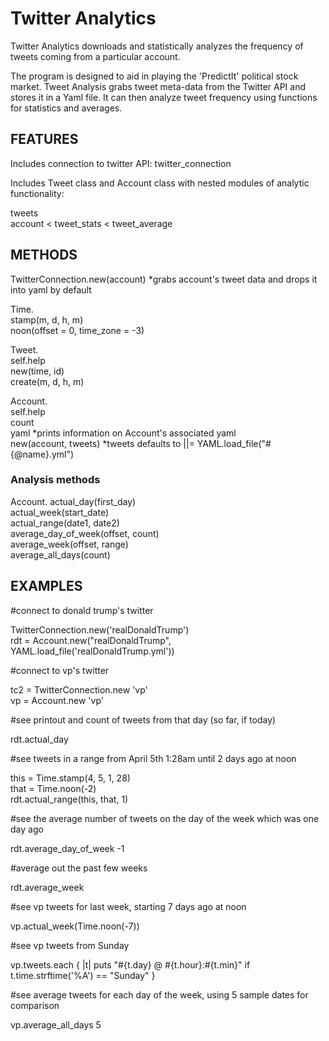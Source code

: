 # Twitter Analytics

Twitter Analytics downloads and statistically analyzes the frequency of tweets coming from a particular account.  

The program is designed to aid in playing the 'PredictIt' political stock market. Tweet Analysis grabs tweet meta-data from the Twitter API and stores it in a Yaml file. It can then analyze tweet frequency using functions for statistics and averages.  

## FEATURES  

Includes connection to twitter API: twitter_connection  

Includes Tweet class and Account class with nested modules of analytic functionality:  

tweets  
account < tweet_stats < tweet_average  
## METHODS  

TwitterConnection.new(account) *grabs account's tweet data and drops it into yaml by default  

Time.  
stamp(m, d, h, m)  
noon(offset = 0, time_zone = -3)  

Tweet.  
self.help  
new(time, id)  
create(m, d, h, m)  

Account.  
self.help  
count  
yaml    *prints information on Account's associated yaml  
new(account, tweets) *tweets defaults to ||= YAML.load_file("#{@name}.yml")  

### Analysis methods
Account.
actual_day(first_day)  
actual_week(start_date)  
actual_range(date1, date2)  
average_day_of_week(offset, count)  
average_week(offset, range)   
average_all_days(count)  

## EXAMPLES  

#connect to donald trump's twitter  

TwitterConnection.new('realDonaldTrump')  
rdt = Account.new("realDonaldTrump", YAML.load_file('realDonaldTrump.yml'))  

#connect to vp's twitter  

tc2 = TwitterConnection.new 'vp'  
vp = Account.new 'vp'  

#see printout and count of tweets from that day (so far, if today)  

rdt.actual_day  

#see tweets in a range from April 5th 1:28am until 2 days ago at noon  

this = Time.stamp(4, 5, 1, 28)  
that = Time.noon(-2)  
rdt.actual_range(this, that, 1)  

#see the average number of tweets on the day of the week which was one day ago  

rdt.average_day_of_week -1  

#average out the past few weeks  

rdt.average_week  

#see vp tweets for last week, starting 7 days ago at noon  

vp.actual_week(Time.noon(-7))  

#see vp tweets from Sunday  

vp.tweets.each { |t| puts "#{t.day} @ #{t.hour}:#{t.min}" if t.time.strftime('%A') == "Sunday" }  

#see average tweets for each day of the week, using 5 sample dates for comparison  

vp.average_all_days 5  

